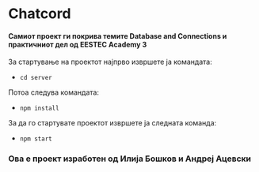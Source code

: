 # Chatcord

#### Самиот проект ги покрива темите Database and Connections и практичниот дел од EESTEC Academy 3

За стартување на проектот најпрво извршете ја командата:

- `cd server`

Потоа следува командата: 

- `npm install`

За да го стартувате проектот извршете ја следната команда:

- `npm start`

### Ова е проект изработен од Илија Бошков и Андреј Ацевски
